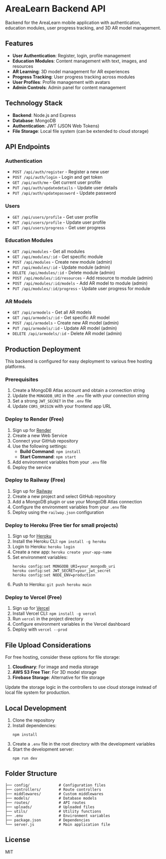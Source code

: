 # AreaLearn Backend API

Backend for the AreaLearn mobile application with authentication, education modules, user progress tracking, and 3D AR model management.

## Features

- **User Authentication**: Register, login, profile management
- **Education Modules**: Content management with text, images, and resources
- **AR Learning**: 3D model management for AR experiences
- **Progress Tracking**: User progress tracking across modules
- **User Profiles**: Profile management with avatars
- **Admin Controls**: Admin panel for content management

## Technology Stack

- **Backend**: Node.js and Express
- **Database**: MongoDB
- **Authentication**: JWT (JSON Web Tokens)
- **File Storage**: Local file system (can be extended to cloud storage)

## API Endpoints

### Authentication

- `POST /api/auth/register` - Register a new user
- `POST /api/auth/login` - Login and get token
- `GET /api/auth/me` - Get current user profile
- `PUT /api/auth/updatedetails` - Update user details
- `PUT /api/auth/updatepassword` - Update password

### Users

- `GET /api/users/profile` - Get user profile
- `PUT /api/users/profile` - Update user profile
- `GET /api/users/progress` - Get user progress

### Education Modules

- `GET /api/modules` - Get all modules
- `GET /api/modules/:id` - Get specific module
- `POST /api/modules` - Create new module (admin)
- `PUT /api/modules/:id` - Update module (admin)
- `DELETE /api/modules/:id` - Delete module (admin)
- `POST /api/modules/:id/resources` - Add resource to module (admin)
- `POST /api/modules/:id/models` - Add AR model to module (admin)
- `PUT /api/modules/:id/progress` - Update user progress for module

### AR Models

- `GET /api/armodels` - Get all AR models
- `GET /api/armodels/:id` - Get specific AR model
- `POST /api/armodels` - Create new AR model (admin)
- `PUT /api/armodels/:id` - Update AR model (admin)
- `DELETE /api/armodels/:id` - Delete AR model (admin)

## Production Deployment

This backend is configured for easy deployment to various free hosting platforms.

### Prerequisites

1. Create a MongoDB Atlas account and obtain a connection string
2. Update the `MONGODB_URI` in the `.env` file with your connection string
3. Set a strong `JWT_SECRET` in the `.env` file
4. Update `CORS_ORIGIN` with your frontend app URL

### Deploy to Render (Free)

1. Sign up for [Render](https://render.com)
2. Create a new Web Service
3. Connect your GitHub repository
4. Use the following settings:
   - **Build Command**: `npm install`
   - **Start Command**: `npm start`
5. Add environment variables from your `.env` file
6. Deploy the service

### Deploy to Railway (Free)

1. Sign up for [Railway](https://railway.app)
2. Create a new project and select GitHub repository
3. Add a MongoDB plugin or use your MongoDB Atlas connection
4. Configure the environment variables from your `.env` file
5. Deploy using the `railway.json` configuration

### Deploy to Heroku (Free tier for small projects)

1. Sign up for [Heroku](https://heroku.com)
2. Install the Heroku CLI: `npm install -g heroku`
3. Login to Heroku: `heroku login`
4. Create a new app: `heroku create your-app-name`
5. Set environment variables:
   ```
   heroku config:set MONGODB_URI=your_mongodb_uri
   heroku config:set JWT_SECRET=your_jwt_secret
   heroku config:set NODE_ENV=production
   ```
6. Push to Heroku: `git push heroku main`

### Deploy to Vercel (Free)

1. Sign up for [Vercel](https://vercel.com)
2. Install Vercel CLI: `npm install -g vercel`
3. Run `vercel` in the project directory
4. Configure environment variables in the Vercel dashboard
5. Deploy with `vercel --prod`

## File Upload Considerations

For free hosting, consider these options for file storage:

1. **Cloudinary**: For image and media storage
2. **AWS S3 Free Tier**: For 3D model storage
3. **Firebase Storage**: Alternative for file storage

Update the storage logic in the controllers to use cloud storage instead of local file system for production.

## Local Development

1. Clone the repository
2. Install dependencies:
   ```
   npm install
   ```
3. Create a `.env` file in the root directory with the development variables
4. Start the development server:
   ```
   npm run dev
   ```

## Folder Structure

```
├── config/             # Configuration files
├── controllers/        # Route controllers
├── middlewares/        # Custom middlewares
├── models/             # Database models
├── routes/             # API routes
├── uploads/            # Uploaded files
├── utils/              # Utility functions
├── .env                # Environment variables
├── package.json        # Dependencies
└── server.js           # Main application file
```

## License

MIT